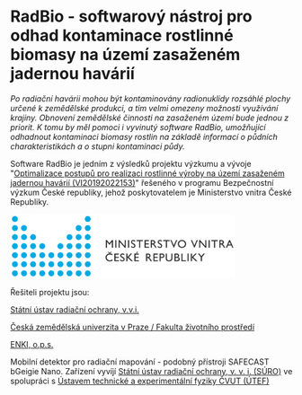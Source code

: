 # RadBio - softwarový nástroj pro odhad kontaminace rostlinné  biomasy na území zasaženém jadernou havárií

*Po radiační havárii mohou být kontaminovány radionuklidy rozsáhlé plochy určené k zemědělské produkci, a tím velmi omezeny možnosti využívání krajiny. Obnovení zemědělské činnosti na zasaženém území bude jednou z priorit. K tomu by měl pomoci i vyvinutý software RadBio, umožňující odhadnout kontaminaci biomasy rostlin na základě informací o půdních charakteristikách a o stupni kontaminaci půdy.*


Software RadBio je jedním z výsledků projektu výzkumu a vývoje "[Optimalizace postupů pro realizaci rostlinné výroby na území zasaženém jadernou havárií (VI20192022153)](https://starfos.tacr.cz/cs/project/VI20192022153)" řešeného v programu Bezpečnostní výzkum České republiky, jehož poskytovatelem je Ministerstvo vnitra České Republiky.

<img src="Images/logo_MV.png" alt="logo Ministerstva vnitra České Republiky" width="400"/>

Řešiteli projektu jsou:

[Státní ústav radiační ochrany, v.v.i.](https://www.suro.cz/cz/vyzkum)

[Česká zemědělská univerzita v Praze / Fakulta životního prostředí](https://www.fzp.czu.cz/cs/r-6897-veda-a-vyzkum)

[ENKI, o.p.s.](https://www.enki.cz/cs/projekty)



Mobilní detektor pro radiační mapování - podobný přístroji SAFECAST bGeigie Nano. 
Zařízení vyvíjí [Státní ústav radiační ochrany, v. v. i. (SÚRO)](https://www.suro.cz/cz/suro) ve spolupráci s [Ústavem technické a experimentální fyziky ČVUT (ÚTEF)](http://www.utef.cvut.cz/utef)
